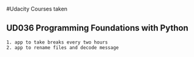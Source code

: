#Udacity Courses taken

## UD036 Programming Foundations with Python
    1. app to take breaks every two hours
    2. app to rename files and decode message
